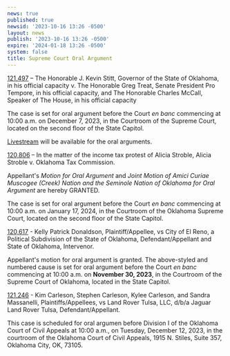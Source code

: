 ```yaml
---
news: true
published: true
newsid: '2023-10-16 13:26 -0500'
layout: news
publish: '2023-10-16 13:26 -0500'
expire: '2024-01-18 13:26 -0500'
system: false
title: Supreme Court Oral Argument
---
```

[121,497](https://www.oscn.net/dockets/GetCaseInformation.aspx?db=appellate&number=121497) – The Honorable J. Kevin Stitt, Governor of the State of Oklahoma, in his official capacity v. The Honorable Greg Treat, Senate President Pro Tempore, in his official capacity, and The Honorable Charles McCall, Speaker of The House, in his official capacity

The case is set for oral argument before the Court <em>en banc</em> commencing at 10:00 a.m. on December 7, 2023, in the Courtroom of the Supreme Court, located on the second floor of the State Capitol.

[Livestream](https://youtube.com/live/ocNVZEcabs0?feature=shareIngest) will be available for the oral arguments.

[120,806](https://www.oscn.net/dockets/GetCaseInformation.aspx?db=appellate&number=120806) – In the matter of the income tax protest of Alicia Stroble, Alicia Stroble v. Oklahoma Tax Commission.

Appellant's <em>Motion for Oral Argument</em> and <em>Joint Motion of Amici Curiae Muscogee (Creek) Nation and the Seminole Nation of Oklahoma for Oral Argument</em> are hereby GRANTED.

The case is set for oral argument before the Court <em>en banc</em> commencing at 10:00 a.m. on January 17, 2024, in the Courtroom of the Oklahoma Supreme Court, located on the second floor of the State Capitol.

[120,617](https://www.oscn.net/dockets/GetCaseInformation.aspx?db=appellate&number=120617) - Kelly Patrick Donaldson, Plaintiff/Appellee, vs City of El Reno, a Political Subdivision of the State of Oklahoma, Defendant/Appellant and State of Oklahoma, Intervenor.  

Appellant's motion for oral argument is granted. The above-styled and numbered cause is set for oral argument before the Court _en banc_ commencing at 10:00 a.m. on **November 30, 2023**, in the Courtroom of the Supreme Court of Oklahoma, located in the State Capitol.


[121,246](https://www.oscn.net/dockets/GetCaseInformation.aspx?db=appellate&number=121246) - Kim Carleson, Stephen Carleson, Kylee Carleson, and Sandra Massanelli, Plaintiffs/Appellees, vs Land Rover Tulsa, LLC, d/b/a Jaguar Land Rover Tulsa, Defendant/Appellant.

This case is scheduled for oral argumen before Division I of the Oklahoma Court of Civil Appeals at 10:00 a.m., on Tuesday, December 12, 2023, in the courtroom of the Oklahoma Court of Civil Appeals, 1915 N. Stiles, Suite 357, Oklahoma City, OK, 73105.
